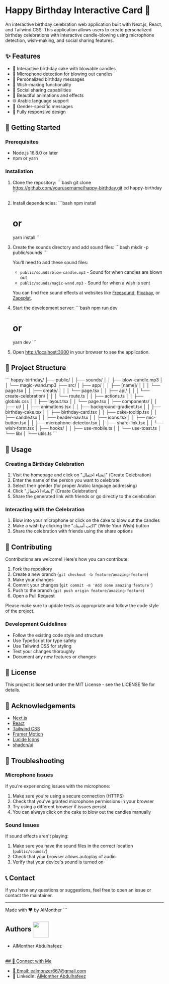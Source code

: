 # Happy Birthday Interactive Card 🎂

An interactive birthday celebration web application built with Next.js, React, and Tailwind CSS. This application allows users to create personalized birthday celebrations with interactive candle-blowing using microphone detection, wish-making, and social sharing features.

<!-- ![Happy Birthday App Screenshot]() -->

## ✨ Features

- 🎂 Interactive birthday cake with blowable candles
- 🎤 Microphone detection for blowing out candles
- 🎁 Personalized birthday messages
- 💫 Wish-making functionality
- 🔗 Social sharing capabilities
- 🌙 Beautiful animations and effects
- 🌐 Arabic language support
- 👫 Gender-specific messages
- 📱 Fully responsive design

## 🚀 Getting Started

### Prerequisites

- Node.js 16.8.0 or later
- npm or yarn

### Installation

1. Clone the repository:
   \`\`\`bash
   git clone https://github.com/yourusername/happy-birthday.git
   cd happy-birthday
   \`\`\`

2. Install dependencies:
   \`\`\`bash
   npm install
   # or
   yarn install
   \`\`\`

3. Create the sounds directory and add sound files:
   \`\`\`bash
   mkdir -p public/sounds
   \`\`\`
   
   You'll need to add these sound files:
   - `public/sounds/blow-candle.mp3` - Sound for when candles are blown out
   - `public/sounds/magic-wand.mp3` - Sound for when a wish is sent

   You can find free sound effects at websites like [Freesound](https://freesound.org/), [Pixabay](https://pixabay.com/sound-effects/), or [Zapsplat](https://www.zapsplat.com/).

4. Start the development server:
   \`\`\`bash
   npm run dev
   # or
   yarn dev
   \`\`\`

5. Open [http://localhost:3000](http://localhost:3000) in your browser to see the application.

## 🧩 Project Structure

\`\`\`
happy-birthday/
├── public/
│   ├── sounds/
│   │   ├── blow-candle.mp3
│   │   └── magic-wand.mp3
├── src/
│   ├── app/
│   │   ├── [name]/
│   │   │   └── page.tsx
│   │   ├── create/
│   │   │   └── page.tsx
│   │   ├── api/
│   │   │   └── create-celebration/
│   │   │       └── route.ts
│   │   ├── actions.ts
│   │   ├── globals.css
│   │   ├── layout.tsx
│   │   └── page.tsx
│   ├── components/
│   │   ├── ui/
│   │   ├── animations.tsx
│   │   ├── background-gradient.tsx
│   │   ├── birthday-cake.tsx
│   │   ├── birthday-card.tsx
│   │   ├── cake-tooltip.tsx
│   │   ├── candle.tsx
│   │   ├── header-nav.tsx
│   │   ├── icons.tsx
│   │   ├── mic-button.tsx
│   │   ├── microphone-detector.tsx
│   │   ├── share-link.tsx
│   │   └── wish-form.tsx
│   ├── hooks/
│   │   ├── use-mobile.ts
│   │   └── use-toast.ts
│   └── lib/
│       └── utils.ts
\`\`\`

## 🔧 Usage

### Creating a Birthday Celebration

1. Visit the homepage and click on "إنشاء احتفال" (Create Celebration)
2. Enter the name of the person you want to celebrate
3. Select their gender (for proper Arabic language addressing)
4. Click "إنشاء الاحتفال" (Create Celebration)
5. Share the generated link with friends or go directly to the celebration

### Interacting with the Celebration

1. Blow into your microphone or click on the cake to blow out the candles
2. Make a wish by clicking the "اكتب أمنيتك" (Write Your Wish) button
3. Share the celebration with friends using the share options

## 🤝 Contributing

Contributions are welcome! Here's how you can contribute:

1. Fork the repository
2. Create a new branch (`git checkout -b feature/amazing-feature`)
3. Make your changes
4. Commit your changes (`git commit -m 'Add some amazing feature'`)
5. Push to the branch (`git push origin feature/amazing-feature`)
6. Open a Pull Request

Please make sure to update tests as appropriate and follow the code style of the project.

### Development Guidelines

- Follow the existing code style and structure
- Use TypeScript for type safety
- Use Tailwind CSS for styling
- Test your changes thoroughly
- Document any new features or changes

## 📝 License

This project is licensed under the MIT License - see the LICENSE file for details.

## 🙏 Acknowledgements

- [Next.js](https://nextjs.org/)
- [React](https://reactjs.org/)
- [Tailwind CSS](https://tailwindcss.com/)
- [Framer Motion](https://www.framer.com/motion/)
- [Lucide Icons](https://lucide.dev/)
- [shadcn/ui](https://ui.shadcn.com/)

## 🐛 Troubleshooting

### Microphone Issues

If you're experiencing issues with the microphone:

1. Make sure you're using a secure connection (HTTPS)
2. Check that you've granted microphone permissions in your browser
3. Try using a different browser if issues persist
4. You can always click on the cake to blow out the candles manually

### Sound Issues

If sound effects aren't playing:

1. Make sure you have the sound files in the correct location (`public/sounds/`)
2. Check that your browser allows autoplay of audio
3. Verify that your device's sound is turned on

## 📞 Contact

If you have any questions or suggestions, feel free to open an issue or contact the maintainer.

---

Made with ❤️ by AlMonther
\`\`\`


## Authors <img src="https://cdn-icons-png.flaticon.com/128/2463/2463510.png" width=50 align=center>

* AlMonther Abdulhafeez <a href="https://github.com/AlMonther9" a>
<br/>
## 🔗 Connect with Me

- 📧 Email: [ealmonzer667@gmail.com](mailto:ealmonzer667@gmail.com)
- 💼 LinkedIn: [AlMonther Abdulhafeez](https://www.linkedin.com/in/almonther-abdulhafeez-a3a48a267)
